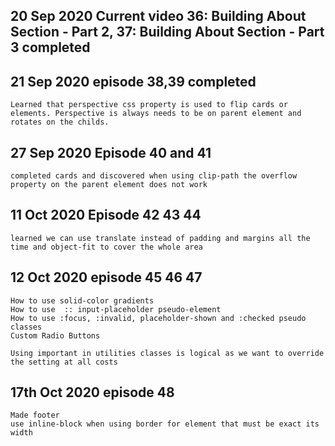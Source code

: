 ## 20 Sep 2020 Current video 36: Building About Section - Part 2, 37: Building About Section - Part 3 completed

## 21 Sep 2020 episode 38,39 completed

    Learned that perspective css property is used to flip cards or elements. Perspective is always needs to be on parent element and rotates on the childs.

## 27 Sep 2020 Episode 40 and 41

    completed cards and discovered when using clip-path the overflow property on the parent element does not work

## 11 Oct 2020 Episode 42 43 44

    learned we can use translate instead of padding and margins all the time and object-fit to cover the whole area

## 12 Oct 2020 episode 45 46 47

    How to use solid-color gradients
    How to use  :: input-placeholder pseudo-element
    How to use :focus, :invalid, placeholder-shown and :checked pseudo classes
    Custom Radio Buttons

    Using important in utilities classes is logical as we want to override the setting at all costs

## 17th Oct 2020 episode 48

    Made footer
    use inline-block when using border for element that must be exact its width
